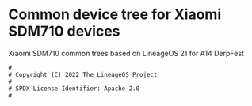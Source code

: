 # Common device tree for Xiaomi SDM710 devices

Xiaomi SDM710 common trees based on LineageOS 21 for A14 DerpFest

```
#
# Copyright (C) 2022 The LineageOS Project
#
# SPDX-License-Identifier: Apache-2.0
#
```
